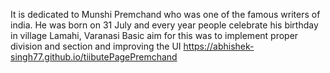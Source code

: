 It is dedicated to Munshi Premchand who was one of the famous writers of india.
He was born on 31 July and every year people celebrate his birthday in village Lamahi, Varanasi
Basic aim for this was to implement proper division and section and improving the UI
https://abhishek-singh77.github.io/tiibutePagePremchand
